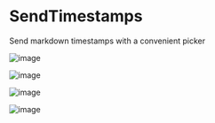 # SendTimestamps

Send markdown timestamps with a convenient picker

![image](https://github.com/Vendicated/BetterDiscordPlugins/assets/45497981/9c6328a6-ac72-4324-b409-2c72d0393e28)

![image](https://github.com/Vendicated/BetterDiscordPlugins/assets/45497981/433f2780-2a87-4b89-921d-da362a147c7f)

![image](https://github.com/Vendicated/BetterDiscordPlugins/assets/45497981/a35c95fc-93f0-458b-8641-f6a84d77b4d6)

![image](https://github.com/Vendicated/BetterDiscordPlugins/assets/45497981/14cdfe1a-bcd6-4d69-ade1-783cd668f01f)
